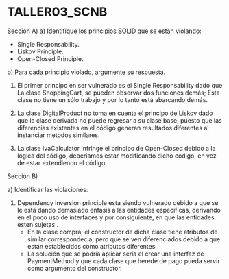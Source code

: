 # TALLER03_SCNB

Sección A)
a) Identifique los principios SOLID que se están violando:
  - Single Responsability.
  - Liskov Principle.
  - Open-Closed Principle.

b) Para cada principio violado, argumente su respuesta.

1. El primer principo en ser vulnerado es el Single Responsability dado que La clase ShoppingCart,
   se pueden observar dos funciones demás; Esta clase no tiene un sólo trabajo y por lo tanto está abarcando demás.

3. La clase DigitalProduct no toma en cuenta el principo de Liskov dado que la clase derivada no puede regresar a su clase base,
   puesto que las diferencias existentes en el código generan resultados diferentes al instanciar metodos similares.

5. La clase IvaCalculator infringe el principo de Open-Closed debido a la lógica del código, deberiamos estar modificando dicho codigo,
   en vez de estar extendiendo el código.


Sección B)

a) Identificar las violaciones:
   1. Dependency inversion principle esta siendo vulnerado debido a que se le está dando demasiado enfasis a las entidades especificas,
      derivando en el poco uso de interfaces y por consiguiente, en que las entidades esten sujetas .
      - En la clase compra, el constructor de dicha clase tiene atributos de similar correspondecia, pero que se ven diferenciados debido
        a que están establecidos como atributos diferentes.
      - La solución que se podría aplicar sería el crear una interfaz de PaymentMethod y que cada clase que herede de pago pueda servir como
        argumento del constructor.
  
